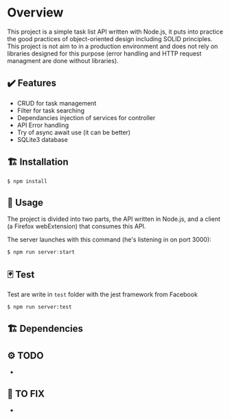 # Overview

This project is a simple task list API written with Node.js, it puts into practice the good practices of object-oriented design including SOLID principles. This project is not aim to in a production environment and does not rely on libraries designed for this purpose (error handling and HTTP request managment are done without libraries).

## ✔️ Features
  * CRUD for task management
  * Filter for task searching
  * Dependancies injection of services for controller
  * API Error handling
  * Try of async await use (it can be better)
  * SQLite3 database

## 🏗️ Installation
```js
$ npm install
```

## 🤖 Usage
The project is divided into two parts, the API written in Node.js, and a client (a Firefox webExtension) that consumes this API.

The server launches with this command (he's listening in on port 3000):
```js
$ npm run server:start
```
## 🃏 Test

Test are write in `test` folder with the jest framework from Facebook

```
$ npm run server:test
```

## 🏗️ Dependencies

## ⚙️ TODO
  * 
  
## 🔧 TO FIX 
  * 



